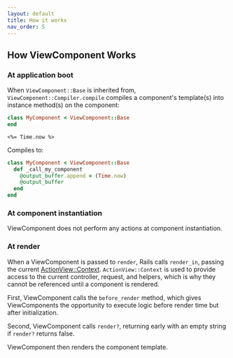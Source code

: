 ```yaml
---
layout: default
title: How it works
nav_order: 5
---
```


## How ViewComponent Works

### At application boot

When `ViewComponent::Base` is inherited from, `ViewComponent::Compiler.compile` compiles a component's template(s) into instance method(s) on the component:

```ruby
class MyComponent < ViewComponent::Base
end
```

```erb
<%= Time.now %>
```

Compiles to:

```ruby
class MyComponent < ViewComponent::Base
  def _call_my_component
    @output_buffer.append = (Time.now)
    @output_buffer
  end
end
```

### At component instantiation

ViewComponent does not perform any actions at component instantiation.

### At render

When a ViewComponent is passed to `render`, Rails calls `render_in`, passing the current [ActionView::Context](https://api.rubyonrails.org/classes/ActionView/Context.html). `ActionView::Context` is used to provide access to the current controller, request, and helpers, which is why they cannot be referenced until a component is rendered.

First, ViewComponent calls the `before_render` method, which gives ViewComponents the opportunity to execute logic before render time but after initialization.

Second, ViewComponent calls `render?`, returning early with an empty string if `render?` returns false.

ViewComponent then renders the component template.
